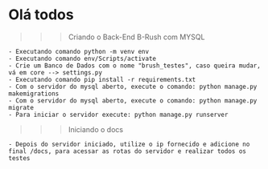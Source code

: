 # Olá todos

>>> Criando o Back-End B-Rush com MYSQL

    - Executando comando python -m venv env
    - Executando comando env/Scripts/activate
    - Crie um Banco de Dados com o nome "brush_testes", caso queira mudar, vá em core --> settings.py
    - Executando comando pip install -r requirements.txt
    - Com o servidor do mysql aberto, execute o comando: python manage.py makemigrations
    - Com o servidor do mysql aberto, execute o comando: python manage.py migrate
    - Para iniciar o servidor execute: python manage.py runserver


>>> Iniciando o docs
    
    - Depois do servidor iniciado, utilize o ip fornecido e adicione no final /docs, para acessar as rotas do servidor e realizar todos os testes
    

